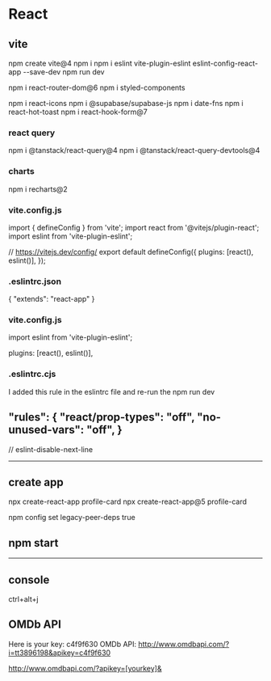 # React

## vite

npm create vite@4
npm i
npm i eslint vite-plugin-eslint eslint-config-react-app --save-dev
npm run dev

npm i react-router-dom@6
npm i styled-components

npm i react-icons
npm i @supabase/supabase-js
npm i date-fns
npm i react-hot-toast
npm i react-hook-form@7

### react query

npm i @tanstack/react-query@4
npm i @tanstack/react-query-devtools@4

### charts

npm i recharts@2

### vite.config.js

import { defineConfig } from 'vite';
import react from '@vitejs/plugin-react';
import eslint from 'vite-plugin-eslint';

// https://vitejs.dev/config/
export default defineConfig({
plugins: [react(), eslint()],
});

### .eslintrc.json

{
"extends": "react-app"
}

### vite.config.js

import eslint from 'vite-plugin-eslint';

plugins: [react(), eslint()],

### .eslintrc.cjs

I added this rule in the eslintrc file and re-run the npm run dev

"rules": {
"react/prop-types": "off",
"no-unused-vars": "off",
}
--
// eslint-disable-next-line

---

## create app

npx create-react-app profile-card
npx create-react-app@5 profile-card

npm config set legacy-peer-deps true

## npm start

---

## console

ctrl+alt+j

## OMDb API

Here is your key: c4f9f630
OMDb API: http://www.omdbapi.com/?i=tt3896198&apikey=c4f9f630

http://www.omdbapi.com/?apikey=[yourkey]&
